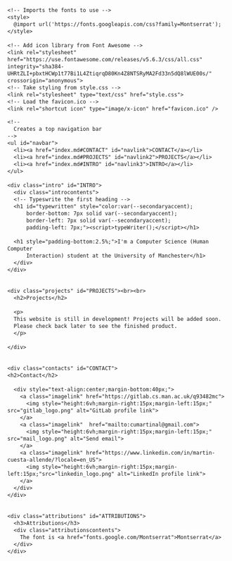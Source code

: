 <!-- TODO: FIx the problem with both navbar and backtopbutton changing window.onscroll -->

<!DOCTYPE html>
<html lang="en">
  <!-- Calling the JS scripts-->
  <script src="typewriter.js"></script>
  <script src="scroll.js"></script>

  <head>
    <title>Martin Cuesta Allende's personal page</title>
    <!-- Makes the status bar change colour in mobile-->
    <!-- Works for  Chrome, firefox OS and Opera -->
    <meta name="theme-color" content="#99ff99">

    <!-- Imports the fonts to use -->
    <style>
      @import url('https://fonts.googleapis.com/css?family=Montserrat');
    </style>

    <!-- Add icon library from Font Awesome -->
    <link rel="stylesheet" href="https://use.fontawesome.com/releases/v5.6.3/css/all.css" integrity="sha384-UHRtZLI+pbxtHCWp1t77Bi1L4ZtiqrqD80Kn4Z8NTSRyMA2Fd33n5dQ8lWUE00s/" crossorigin="anonymous">
    <!-- Take styling from style.css -->
    <link rel="stylesheet" type="text/css" href="style.css">
    <!-- Load the favicon.ico -->
    <link rel="shortcut icon" type="image/x-icon" href="favicon.ico" />
  </head>

  <body>

    <!-- 
      Creates a top navigation bar
    -->
    <ul id="navbar">
      <li><a href="index.md#CONTACT" id="navlink">CONTACT</a></li>
      <li><a href="index.md#PROJECTS" id="navlink2">PROJECTS</a></li>
      <li><a href="index.md#INTRO" id="navlink3">INTRO</a></li>
    </ul>

    <div class="intro" id="INTRO">
      <div class="introcontents">
      <!-- Typeswrite the first heading -->
      <h1 id="typewritten" style="color:var(--secondaryaccent);
          border-bottom: 7px solid var(--secondaryaccent);
          border-left: 7px solid var(--secondaryaccent);
          padding-left: 7px;"><script>typeWriter();</script></h1> 

      <h1 style="padding-bottom:2.5%;">I'm a Computer Science (Human Computer 
          Interaction) student at the University of Manchester</h1>
      </div>
    </div>


    <div class="projects" id="PROJECTS"><br><br>
      <h2>Projects</h2>
    
      <p>
      This website is still in development! Projects will be added soon. 
      Please check back later to see the finished product.
      </p>

    </div>


    <div class="contacts" id="CONTACT">
    <h2>Contact</h2>

      <div style="text-align:center;margin-bottom:40px;">
        <a class="imagelink" href="https://gitlab.cs.man.ac.uk/q93482mc">
          <img style="height:6vh;margin-right:15px;margin-left:15px;" src="gitlab_logo.png" alt="GitLab profile link">
        </a>
        <a class="imagelink"  href="mailto:cumartinal@gmail.com">
          <img style="height:6vh;margin-right:15px;margin-left:15px;" src="mail_logo.png" alt="Send email">
        </a>
        <a class="imagelink" href="https://www.linkedin.com/in/martin-cuesta-allende/?locale=en_US">
          <img style="height:6vh;margin-right:15px;margin-left:15px;"src="linkedin_logo.png" alt="LinkedIn profile link">
        </a>
      </div>
    </div>


    <div class="attributions" id="ATTRIBUTIONS">
      <h3>Attributions</h3>
      <div class="attributionscontents">
        The font is <a href="fonts.google.com/Montserrat">Montserrat</a>
      </div>
    </div>


  </body>
</html>
